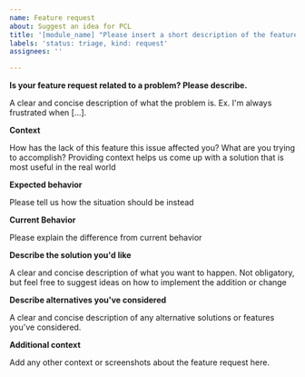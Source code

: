 ```yaml
---
name: Feature request
about: Suggest an idea for PCL
title: '[module_name] "Please insert a short description of the feature request"'
labels: 'status: triage, kind: request'
assignees: ''

---
```


<!--- WARNING: This is an issue tracker. Before opening a new issue make sure you read https://github.com/PointCloudLibrary/pcl/blob/master/CONTRIBUTING.md#using-the-issue-tracker. -->
**Is your feature request related to a problem? Please describe.**

A clear and concise description of what the problem is. Ex. I'm always frustrated when [...].

**Context**

How has the lack of this feature this issue affected you? What are you trying to accomplish?
Providing context helps us come up with a solution that is most useful in the real world

**Expected behavior**

Please tell us how the situation should be instead

**Current Behavior**

Please explain the difference from current behavior

**Describe the solution you'd like**

A clear and concise description of what you want to happen. Not obligatory, but feel free to suggest ideas on how to implement the addition or change

**Describe alternatives you've considered**

A clear and concise description of any alternative solutions or features you've considered.

**Additional context**

Add any other context or screenshots about the feature request here.

